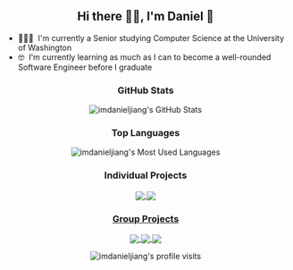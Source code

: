 <!--INTRODUCTION-->
<h2 align="center">
    Hi there 👋🏻, I'm Daniel 🥳
</h2>

<ul>
    <li>👨🏻‍🎓 &nbsp;I'm currently a Senior studying Computer Science at the University of Washington</li>
<!--     <li>🧑🏻‍🔬 &nbsp;I'm currently working on a research project with Microsoft while taking classes at UW</li>
    <li>🐍 &nbsp;I'm currently working on a Python Discord bot that uses the Reddit API</li> -->
    <li>🤓 &nbsp;I'm currently learning as much as I can to become a well-rounded Software Engineer before I graduate</li>
</ul>

<!--CONNECTIONS-->
<!--
<h3 align="center">
    Socials
</h3>

<p align="center">
    <a href="">
        <img height="25" src="https://user-images.githubusercontent.com/83325543/142747917-bf60018b-dd38-4c06-83fc-6be20d69439a.png"
    </a>
</p>
-->

<!--LANGUAGES AND TOOLS-->
<!--
<h3 align="center">
    Languages and Tools
</h3>

<p align="center">
    <img height="40" href="javascript:void(0)" src="https://user-images.githubusercontent.com/83325543/142748072-2e650025-baaa-4f55-8610-d5d63bdfcb0e.png"/>
</p>
-->

<!--GITHUB STATS-->
<h3 align="center">
    GitHub Stats
</h3>

<p align="center">
    <img alt="imdanieljiang's GitHub Stats" src="https://github-readme-stats.vercel.app/api?username=imdanieljiang&hide_border=true&show_icons=true&count_private=true&include_all_commits=true&theme=dracula"/>
</p>

<!--TOP LANGUAGES-->
<h3 align="center">
    Top Languages
</h3>

<p align="center">
    <img alt="imdanieljiang's Most Used Languages" src="https://github-readme-stats.vercel.app/api/top-langs/?username=imdanieljiang&hide_border=true&theme=dracula&langs_count=10"/>
</p>

<!--PROJECTS-->
<h3 align="center">
    Individual Projects
</h3>

<p align="center">
    <a href="https://github.com/imdanieljiang/PythonBot">
        <img align="center" src="https://github-readme-stats.vercel.app/api/pin/?username=imdanieljiang&repo=PythonBot&hide_border=true&theme=dracula"/>
    </a>
    <a href="https://github.com/imdanieljiang/IntelligentVoiceAssistant">
        <img align="center" src="https://github-readme-stats.vercel.app/api/pin/?username=imdanieljiang&repo=IntelligentVoiceAssistant&hide_border=true&theme=dracula"/>
</p>

<h3 align="center">
    Group Projects
</h3>

<p align="center">
    <a href="https://github.com/austnaa/AmazingTriviaMaze">
        <img align="center" src="https://github-readme-stats.vercel.app/api/pin/?username=austnaa&repo=AmazingTriviaMaze&hide_border=true&theme=dracula"/>
    </a>
    </a>
    <a href="https://github.com/huskiicoder/HOWLR-Client-Side">
        <img align="center" src="https://github-readme-stats.vercel.app/api/pin/?username=huskiicoder&repo=HOWLR-Client-Side&hide_border=true&theme=dracula"/>
    </a>
    <a href="https://github.com/huskiicoder/HOWLR-Server-Side">
        <img align="center" src="https://github-readme-stats.vercel.app/api/pin/?username=huskiicoder&repo=HOWLR-Server-Side&hide_border=true&theme=dracula"/>
    </a>
</p>

<p align="center">
    <img src="https://komarev.com/ghpvc/?username=imdanieljiang&color=red" alt="imdanieljiang's profile visits"/>
</p>

[comment]: https://github.com/anuraghazra/github-readme-stats
